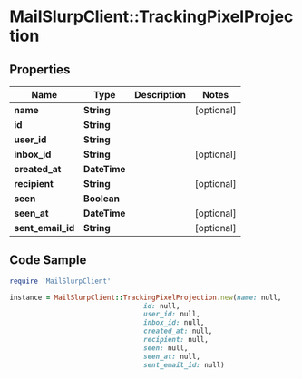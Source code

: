 # MailSlurpClient::TrackingPixelProjection

## Properties

Name | Type | Description | Notes
------------ | ------------- | ------------- | -------------
**name** | **String** |  | [optional] 
**id** | **String** |  | 
**user_id** | **String** |  | 
**inbox_id** | **String** |  | [optional] 
**created_at** | **DateTime** |  | 
**recipient** | **String** |  | [optional] 
**seen** | **Boolean** |  | 
**seen_at** | **DateTime** |  | [optional] 
**sent_email_id** | **String** |  | [optional] 

## Code Sample

```ruby
require 'MailSlurpClient'

instance = MailSlurpClient::TrackingPixelProjection.new(name: null,
                                 id: null,
                                 user_id: null,
                                 inbox_id: null,
                                 created_at: null,
                                 recipient: null,
                                 seen: null,
                                 seen_at: null,
                                 sent_email_id: null)
```


